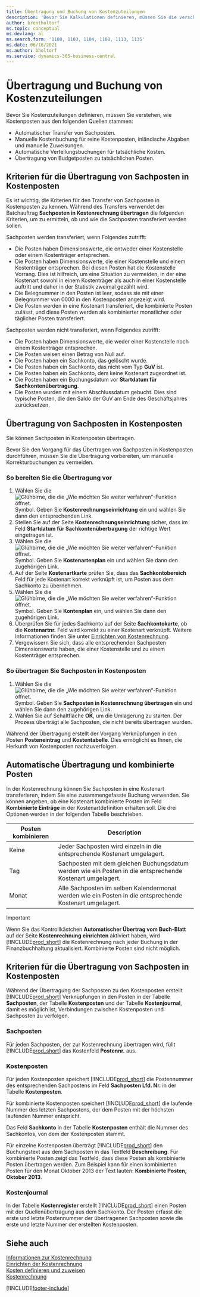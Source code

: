 ```yaml
---
title: Übertragung und Buchung von Kostenzuteilungen
description: 'Bevor Sie Kalkulationen definieren, müssen Sie die verschiedenen Quellen verstehen, aus denen Kosteneinträge stammen.'
author: brentholtorf
ms.topic: conceptual
ms.devlang: al
ms.search.form: '1100, 1103, 1104, 1108, 1113, 1135'
ms.date: 06/16/2021
ms.author: bholtorf
ms.service: dynamics-365-business-central
---
```

# Übertragung und Buchung von Kostenzuteilungen

Bevor Sie Kostenzuteilungen definieren, müssen Sie verstehen, wie Kostenposten aus den folgenden Quellen stammen:  

- Automatischer Transfer von Sachposten.  
- Manuelle Kostenbuchung für reine Kostenposten, inländische Abgaben und manuelle Zuweisungen.  
- Automatische Verteilungsbuchungen für tatsächliche Kosten.  
- Übertragung von Budgetposten zu tatsächlichen Posten.

## Kriterien für die Übertragung von Sachposten in Kostenposten

Es ist wichtig, die Kriterien für den Transfer von Sachposten in Kostenposten zu kennen. Während des Transfers verwendet der Batchauftrag **Sachposten in Kostenrechnung übertragen** die folgenden Kriterien, um zu ermitteln, ob und wie die Sachposten transferiert werden sollen.  

Sachposten werden transferiert, wenn Folgendes zutrifft:  

- Die Posten haben Dimensionswerte, die entweder einer Kostenstelle oder einem Kostenträger entsprechen.  
- Die Posten haben Dimensionswerte, die einer Kostenstelle und einem Kostenträger entsprechen. Bei diesen Posten hat die Kostenstelle Vorrang. Dies ist hilfreich, um eine Situation zu vermeiden, in der eine Kostenart sowohl in einem Kostenträger als auch in einer Kostenstelle auftritt und daher in der Statistik zweimal gezählt wird.  
- Die Belegnummer in den Posten ist leer, sodass sie mit einer Belegnummer von 0000 in den Kostenposten angezeigt wird.  
- Die Posten werden in eine Kostenart transferiert, die kombinierte Posten zulässt, und diese Posten werden als kombinierter monatlicher oder täglicher Posten transferiert.  

Sachposten werden nicht transferiert, wenn Folgendes zutrifft:  

- Die Posten haben Dimensionswerte, die weder einer Kostenstelle noch einem Kostenträger entsprechen.  
- Die Posten weisen einen Betrag von Null auf.  
- Die Posten haben ein Sachkonto, das gelöscht wurde.  
- Die Posten haben ein Sachkonto, das nicht vom Typ **GuV** ist.  
- Die Posten haben ein Sachkonto, dem keine Kostenart zugeordnet ist.  
- Die Posten haben ein Buchungsdatum vor **Startdatum für Sachkontenübertragung**.  
- Die Posten wurden mit einem Abschlussdatum gebucht. Dies sind typische Posten, die den Saldo der GuV am Ende des Geschäftsjahres zurücksetzen.

## Übertragung von Sachposten in Kostenposten

Sie können Sachposten in Kostenposten übertragen.  

Bevor Sie den Vorgang für das Übertragen von Sachposten in Kostenposten durchführen, müssen Sie die Übertragung vorbereiten, um manuelle Korrekturbuchungen zu vermeiden.  

### So bereiten Sie die Übertragung vor  

1.  Wählen Sie die ![Glühbirne, die die „Wie möchten Sie weiter verfahren“-Funktion öffnet.](media/ui-search/search_small.png "Tell Me-Funktion") Symbol. Geben Sie **Kostenrechnungseinrichtung** ein und wählen Sie dann den entsprechenden Link.  
2.  Stellen Sie auf der Seite **Kostenrechnungseinrichtung** sicher, dass im Feld **Startdatum für Sachkontenübertragung** der richtige Wert eingetragen ist.  
3.  Wählen Sie die ![Glühbirne, die die „Wie möchten Sie weiter verfahren“-Funktion öffnet.](media/ui-search/search_small.png "Tell Me-Funktion") Symbol. Geben Sie **Kostenartenplan** ein und wählen Sie dann den zugehörigen Link.  
4.  Auf der Seite **Kostenartkarte** prüfen Sie, dass das **Sachkontobereich** Feld für jede Kostenart korrekt verknüpft ist, um Posten aus dem Sachkonto zu übernehmen.  
5.  Wählen Sie die ![Glühbirne, die die „Wie möchten Sie weiter verfahren“-Funktion öffnet.](media/ui-search/search_small.png "Tell Me-Funktion") Symbol. Geben Sie **Kontenplan** ein, und wählen Sie dann den zugehörigen Link.  
6.  Überprüfen Sie für jedes Sachkonto auf der Seite **Sachkontokarte**, ob die **Kostenartnr.** Feld wird korrekt zu einer Kostenart verknüpft. Weitere Informationen finden Sie unter [Einrichten von Kostenrechnung](finance-set-up-cost-accounting.md).  
7.  Vergewissern Sie sich, dass alle entsprechenden Sachposten Dimensionswerte haben, die einer Kostenstelle und zu einem Kostenträger entsprechen.  

### So übertragen Sie Sachposten in Kostenposten

1.  Wählen Sie die ![Glühbirne, die die „Wie möchten Sie weiter verfahren“-Funktion öffnet.](media/ui-search/search_small.png "Tell Me-Funktion") Symbol. Geben Sie **Sachposten in Kostenrechnung übertragen** ein und wählen Sie dann den zugehörigen Link.  
2.  Wählen Sie auf Schaltfläche **OK**, um die Umlagerung zu starten. Der Prozess überträgt alle Sachposten, die nicht bereits übertragen wurden.  

Während der Übertragung erstellt der Vorgang Verknüpfungen in den Posten **Posteneintrag** und **Kostentabelle**. Dies ermöglicht es Ihnen, die Herkunft von Kostenposten nachzuverfolgen.

## Automatische Übertragung und kombinierte Posten

In der Kostenrechnung können Sie Sachposten in eine Kostenart transferieren, indem Sie eine zusammengefasste Buchung verwenden. Sie können angeben, ob eine Kostenart kombinierte Posten im Feld **Kombinierte Einträge** in der Kostenartdefinition erhalten soll. Die drei Optionen werden in der folgenden Tabelle beschrieben.  

|Posten kombinieren|Description|  
|---------------------|-----------------|  
|Keine|Jeder Sachposten wird einzeln in die entsprechende Kostenart umgelagert.|  
|Tag|Sachposten mit dem gleichen Buchungsdatum werden wie ein Posten in die entsprechende Kostenart umgelagert.|  
|Monat|Alle Sachposten im selben Kalendermonat werden wie ein Posten in die entsprechende Kostenart umgelagert.|  

> [!IMPORTANT]  
>  Wenn Sie das Kontrollkästchen **Automatischer Übertrag vom Buch-Blatt** auf der Seite **Kostenrechnung einrichten** aktiviert haben, wird [!INCLUDE[prod_short](includes/prod_short.md)] die Kostenrechnung nach jeder Buchung in der Finanzbuchhaltung aktualisiert. Kombinierte Posten sind nicht möglich.

## Kriterien für die Übertragung von Sachposten in Kostenposten

Während der Übertragung der Sachposten zu den Kostenposten erstellt [!INCLUDE[prod_short](includes/prod_short.md)] Verknüpfungen in den Posten in der Tabelle **Sachposten**, der Tabelle **Kostenposten** und der Tabelle **Kostenjournal**, damit es möglich ist, Verbindungen zwischen Kostenposten und Sachposten zu verfolgen.  

### Sachposten

Für jeden Sachposten, der zur Kostenrechnung übertragen wird, füllt [!INCLUDE[prod_short](includes/prod_short.md)] das Kostenfeld **Postennr.** aus.  

### Kostenposten

Für jeden Kostenposten speichert [!INCLUDE[prod_short](includes/prod_short.md)] die Postennummer des entsprechenden Sachpostens im Feld **Sachposten Lfd. Nr.** in der Tabelle **Kostenposten**.  

Für kombinierte Kostenposten speichert [!INCLUDE[prod_short](includes/prod_short.md)] die laufende Nummer des letzten Sachpostens, der dem Posten mit der höchsten laufenden Nummer entspricht.  

Das Feld **Sachkonto** in der Tabelle **Kostenposten** enthält die Nummer des Sachkontos, von dem der Kostenposten stammt.  

Für einzelne Kostenposten überträgt [!INCLUDE[prod_short](includes/prod_short.md)] den Buchungstext aus dem Sachposten in das Textfeld **Beschreibung**. Für kombinierte Posten zeigt das Textfeld, dass diese Posten als kombinierte Posten übertragen werden. Zum Beispiel kann für einen kombinierten Posten für den Monat Oktober 2013 der Text lauten: **Kombinierte Posten, Oktober 2013**.  

### Kostenjournal

In der Tabelle **Kostenregister** erstellt [!INCLUDE[prod_short](includes/prod_short.md)] einen Posten mit der Quellenübertragung aus dem Sachkonto. Der Posten erfasst die erste und letzte Postennummer der übertragenen Sachposten sowie die erste und letzte Nummer der erstellten Kostenposten.

## Siehe auch 

 [Informationen zur Kostenrechnung](finance-about-cost-accounting.md)  
 [Einrichten der Kostenrechnung](finance-set-up-cost-accounting.md)  
 [Kosten definieren und zuweisen](finance-define-and-allocate-costs.md)  
 [Kostenrechnung](finance-manage-cost-accounting.md)


[!INCLUDE[footer-include](includes/footer-banner.md)]
